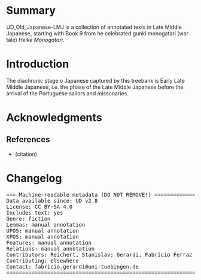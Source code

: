 # Summary


UD_Old_Japanese-LMJ is a collection of annotated texts in Late Middle Japanese, starting with Book 9 from he celebrated gunki monogatari (war tale) *Heike Monogatari*.

# Introduction

The diachronic stage o Japanese captured by this treebank is Early Late Middle Japanese, i.e. the phase of the Late Middle Japanese before the arrival of the Portuguese sailors and missonaries.


# Acknowledgments



## References

* (citation)


# Changelog


<pre>
=== Machine-readable metadata (DO NOT REMOVE!) ================================
Data available since: UD v2.8
License: CC BY-SA 4.0
Includes text: yes
Genre: fiction
Lemmas: manual annotation
UPOS: manual annotation
XPOS: manual annotation
Features: manual annotation
Relations: manual annotation
Contributors: Reichert, Stanislav; Gerardi, Fabrício Ferraz
Contributing: elsewhere
Contact: fabricio.gerardi@uni-tuebingen.de
===============================================================================
</pre>
